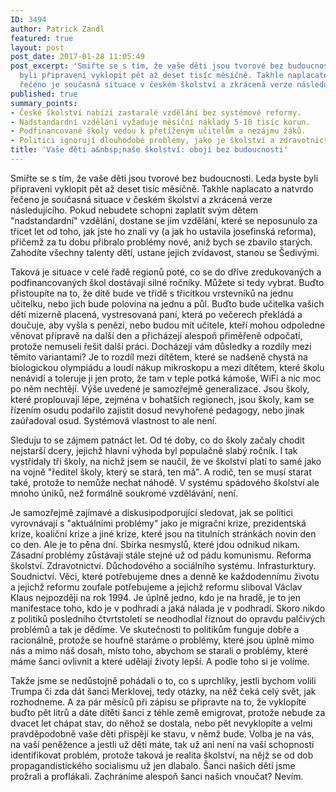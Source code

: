 ```yaml
---
ID: 3494
author: Patrick Zandl
featured: true
layout: post
post_date: 2017-01-28 11:05:49
post_excerpt: 'Smiřte se s tím, že vaše děti jsou tvorové bez budoucnosti. Leda byste
  byli připraveni vyklopit pět až deset tisíc měsíčně. Takhle naplacato a natvrdo
  řečeno je současná situace v českém školství a zkrácená verze následujícího. '
published: true
summary_points:
- České školství nabízí zastaralé vzdělání bez systémové reformy.
- Nadstandardní vzdělání vyžaduje měsíční náklady 5-10 tisíc korun.
- Podfinancované školy vedou k přetíženým učitelům a nezájmu žáků.
- Politici ignorují dlouhodobé problémy, jako je školství a zdravotnictví.
title: 'Vaše děti a&nbsp;naše školství: obojí bez budoucnosti'
---
```


Smiřte se s tím, že vaše děti jsou tvorové bez budoucnosti. Leda byste byli připraveni vyklopit pět až deset tisíc měsíčně. Takhle naplacato a natvrdo řečeno je současná situace v českém školství a zkrácená verze následujícího. Pokud nebudete schopni zaplatit svým dětem "nadstandardní" vzdělání, dostane se jim vzdělání, které se neposunulo za třicet let od toho, jak jste ho znali vy (a jak ho ustavila josefinská reforma), přičemž za tu dobu přibralo problémy nové, aniž bych se zbavilo starých. Zahodíte všechny talenty dětí, ustane jejich zvídavost, stanou se Šedivými.


<!--more-->

<p>Taková je situace v celé řadě regionů poté, co se do dříve zredukovaných a podfinancovaných škol dostávají silné ročníky. Můžete si tedy vybrat. Buďto přistoupíte na to, že dítě bude ve třídě s třicítkou vrstevníků na jednu učitelku, nebo jich bude polovina na jednu a půl. Buďto bude učitelka vašich dětí mizerně placená, vystresovaná paní, která po večerech překládá a doučuje, aby vyšla s penězi, nebo budou mít učitele, kteří mohou odpoledne věnovat přípravě na další den a přicházejí alespoň přiměřeně odpočatí, protože nemuseli řešit další práci. Docházejí vám důsledky a rozdíly mezi těmito variantami? Je to rozdíl mezi dítětem, které se nadšeně chystá na biologickou olympiádu a loudí nákup mikroskopu a mezi dítětem, které školu nenávidí a toleruje ji jen proto, že tam v teple potká kámoše, WiFi a nic moc po něm nechtějí. Výše uvedené je samozřejmě generalizace. Jsou školy, které proplouvají lépe, zejména v bohatších regionech, jsou školy, kam se řízením osudu podařilo zajistit dosud nevyhořené pedagogy, nebo jinak zaúřadoval osud. Systémová vlastnost to ale není.</p>

<p>Sleduju to se zájmem patnáct let. Od té doby, co do školy začaly chodit nejstarší dcery, jejichž hlavní výhoda byl populačně slabý ročník. I tak vystřídaly tři školy, na nichž jsem se naučil, že ve školství platí to samé jako na vojně "ředitel školy, který se stará, ten má". A rodič, ten se musí starat také, protože to nemůže nechat náhodě. V systému spádového školství ale mnoho úniků, než formálně soukromé vzdělávání, není.</p>

<p>Je samozřejmě zajímavé a diskusipodporující sledovat, jak se politici vyrovnávají s "aktuálními problémy" jako je migrační krize, prezidentská krize, koaliční krize a jiné krize, které jsou na titulních stránkách novin den co den. Ale je to pěna dní. Sbírka nesmyslů, které jdou odnikud nikam. Zásadní problémy zůstávají stále stejné už od pádu komunismu. Reforma školství. Zdravotnictví. Důchodového a sociálního systému. Infrasturktury. Soudnictví. Věci, které potřebujeme dnes a denně ke každodennímu životu a jejichž reformu zoufale potřebujeme a jejichž reformu sliboval Václav Klaus nejpozději na rok 1994. Je úplně jedno, kdo je na hradě, je to jen manifestace toho, kdo je v podhradí a jaká nálada je v podhradí. Skoro nikdo z politiků posledního čtvrtstoletí se neodhodlal říznout do opravdu palčivých problémů a tak je dědíme. Ve skutečnosti to politikům funguje dobře a racionálně, protože se houfně staráme o problémy, které jsou úplně mimo nás a mimo náš dosah, místo toho, abychom se starali o problémy, které máme šanci ovlivnit a které udělají životy lepší. A podle toho si je volíme.</p>

<p>Takže jsme se nedůstojně pohádali o to, co s uprchlíky, jestli bychom volili Trumpa či zda dát šanci Merklovej, tedy otázky, na něž čeká celý svět, jak rozhodneme. A za pár měsíců při zápisu se připravte na to, že vyklopíte buďto pět litrů a dáte dítěti šanci z téhle země emigrovat, protože nebude za dvacet let chápat stav, do něhož se dostala, nebo pět nevyklopíte a velmi pravděpodobně vaše děti přispějí ke stavu, v němž bude. Volba je na vás, na vaší peněžence a jestli už děti máte, tak už ani není na vaší schopnosti identifikovat problém, protože taková je realita školství, na nějž se od dob propagandistického socialismu už jen dlabalo. Šanci našich dětí jsme prožrali a proflákali. Zachráníme alespoň šanci našich vnoučat? Nevím.</p>